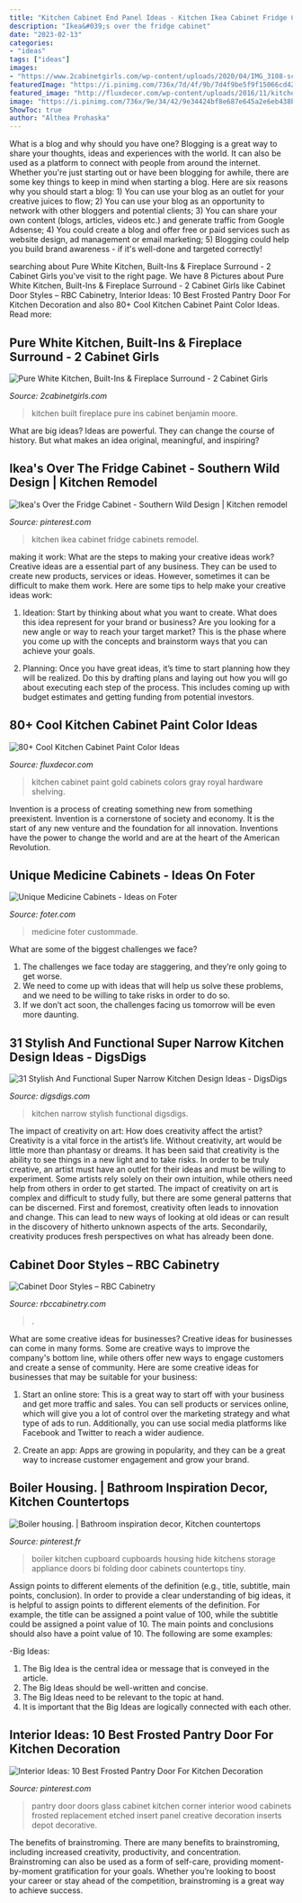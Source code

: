 ```yaml
---
title: "Kitchen Cabinet End Panel Ideas - Kitchen Ikea Cabinet Fridge Cabinets Remodel"
description: "Ikea&#039;s over the fridge cabinet"
date: "2023-02-13"
categories:
- "ideas"
tags: ["ideas"]
images:
- "https://www.2cabinetgirls.com/wp-content/uploads/2020/04/IMG_3108-scaled.jpg"
featuredImage: "https://i.pinimg.com/736x/7d/4f/9b/7d4f9be5f9f15066cd42f50416970ed9--glass-pantry-door-pantry-doors.jpg"
featured_image: "http://fluxdecor.com/wp-content/uploads/2016/11/kitchen-cabinet-paint-colors/27-kitchen-cabinet-paint-color.jpg"
image: "https://i.pinimg.com/736x/9e/34/42/9e34424bf8e687e645a2e6eb438bbb80--extension.jpg"
ShowToc: true
author: "Althea Prohaska"
---
```



What is a blog and why should you have one?
Blogging is a great way to share your thoughts, ideas and experiences with the world. It can also be used as a platform to connect with people from around the internet. Whether you're just starting out or have been blogging for awhile, there are some key things to keep in mind when starting a blog. Here are six reasons why you should start a blog: 1) You can use your blog as an outlet for your creative juices to flow; 2) You can use your blog as an opportunity to network with other bloggers and potential clients; 3) You can share your own content (blogs, articles, videos etc.) and generate traffic from Google Adsense; 4) You could create a blog and offer free or paid services such as website design, ad management or email marketing; 5) Blogging could help you build brand awareness - if it's well-done and targeted correctly!

	

		
searching about Pure White Kitchen, Built-Ins &amp; Fireplace Surround - 2 Cabinet Girls you've visit to the right page. We have 8 Pictures about Pure White Kitchen, Built-Ins &amp; Fireplace Surround - 2 Cabinet Girls like Cabinet Door Styles – RBC Cabinetry, Interior Ideas: 10 Best Frosted Pantry Door For Kitchen Decoration and also 80+ Cool Kitchen Cabinet Paint Color Ideas. Read more:
		
    
## Pure White Kitchen, Built-Ins &amp; Fireplace Surround - 2 Cabinet Girls

<img loading=lazy src="https://www.2cabinetgirls.com/wp-content/uploads/2020/04/IMG_3108-scaled.jpg" onerror="this.onerror=null;this.src='https://tse4.mm.bing.net/th?id=OIP.7_5gCXrBzrrlwLfylgIfOQHaJ4&amp;pid=15.1';" alt="Pure White Kitchen, Built-Ins &amp; Fireplace Surround - 2 Cabinet Girls">

_Source: 2cabinetgirls.com_

>kitchen built fireplace pure ins cabinet benjamin moore. 

	

What are big ideas?
Ideas are powerful. They can change the course of history. But what makes an idea original, meaningful, and inspiring?

    
## Ikea&#039;s Over The Fridge Cabinet - Southern Wild Design | Kitchen Remodel

<img loading=lazy src="https://i.pinimg.com/736x/f1/b3/ab/f1b3abba5b5cfd90d16b8eedaad7d402--ikea-cabinets-ikea-kitchen.jpg" onerror="this.onerror=null;this.src='https://tse4.mm.bing.net/th?id=OIP.blM47K9hz9Ra0rCwU2O3CgHaJ6&amp;pid=15.1';" alt="Ikea&#039;s Over the Fridge Cabinet - Southern Wild Design | Kitchen remodel">

_Source: pinterest.com_

>kitchen ikea cabinet fridge cabinets remodel. 

	

making it work: What are the steps to making your creative ideas work?
Creative ideas are a essential part of any business. They can be used to create new products, services or ideas. However, sometimes it can be difficult to make them work. Here are some tips to help make your creative ideas work:
1. Ideation: Start by thinking about what you want to create. What does this idea represent for your brand or business? Are you looking for a new angle or way to reach your target market? This is the phase where you come up with the concepts and brainstorm ways that you can achieve your goals.

2. Planning: Once you have great ideas, it’s time to start planning how they will be realized. Do this by drafting plans and laying out how you will go about executing each step of the process. This includes coming up with budget estimates and getting funding from potential investors.


    
## 80+ Cool Kitchen Cabinet Paint Color Ideas

<img loading=lazy src="http://fluxdecor.com/wp-content/uploads/2016/11/kitchen-cabinet-paint-colors/27-kitchen-cabinet-paint-color.jpg" onerror="this.onerror=null;this.src='https://tse4.mm.bing.net/th?id=OIP.KrsVhzenlxtUFE2LUex1xwHaLR&amp;pid=15.1';" alt="80+ Cool Kitchen Cabinet Paint Color Ideas">

_Source: fluxdecor.com_

>kitchen cabinet paint gold cabinets colors gray royal hardware shelving. 

	

Invention is a process of creating something new from something preexistent. Invention is a cornerstone of society and economy. It is the start of any new venture and the foundation for all innovation. Inventions have the power to change the world and are at the heart of the American Revolution.

    
## Unique Medicine Cabinets - Ideas On Foter

<img loading=lazy src="https://foter.com/photos/319/custom-made-medicine-cabinet.jpg" onerror="this.onerror=null;this.src='https://tse3.mm.bing.net/th?id=OIP.nJ7L3yjVdpgPbzEMEdGY1AHaJ4&amp;pid=15.1';" alt="Unique Medicine Cabinets - Ideas on Foter">

_Source: foter.com_

>medicine foter custommade. 

	

What are some of the biggest challenges we face?
1. The challenges we face today are staggering, and they’re only going to get worse.
2. We need to come up with ideas that will help us solve these problems, and we need to be willing to take risks in order to do so.
3. If we don’t act soon, the challenges facing us tomorrow will be even more daunting.

    
## 31 Stylish And Functional Super Narrow Kitchen Design Ideas - DigsDigs

<img loading=lazy src="https://www.digsdigs.com/photos/stylish-and-functional-narrow-kitchen-design-ideas-13-554x739.jpg" onerror="this.onerror=null;this.src='https://tse4.mm.bing.net/th?id=OIP.9JG__Da9odZR8WePSGb_AgHaJ4&amp;pid=15.1';" alt="31 Stylish And Functional Super Narrow Kitchen Design Ideas - DigsDigs">

_Source: digsdigs.com_

>kitchen narrow stylish functional digsdigs. 

	

The impact of creativity on art: How does creativity affect the artist?
Creativity is a vital force in the artist’s life. Without creativity, art would be little more than phantasy or dreams. It has been said that creativity is the ability to see things in a new light and to take risks. In order to be truly creative, an artist must have an outlet for their ideas and must be willing to experiment. Some artists rely solely on their own intuition, while others need help from others in order to get started. The impact of creativity on art is complex and difficult to study fully, but there are some general patterns that can be discerned. First and foremost, creativity often leads to innovation and change. This can lead to new ways of looking at old ideas or can result in the discovery of hitherto unknown aspects of the arts. Secondarily, creativity produces fresh perspectives on what has already been done.

    
## Cabinet Door Styles – RBC Cabinetry

<img loading=lazy src="https://rbccabinetry.com/wp-content/uploads/2020/04/Door-Styles-2900-Series-2.jpg" onerror="this.onerror=null;this.src='https://tse1.mm.bing.net/th?id=OIP.BDI4jo906JhJGrgsXWdvcgHaOa&amp;pid=15.1';" alt="Cabinet Door Styles – RBC Cabinetry">

_Source: rbccabinetry.com_

>. 

	

What are some creative ideas for businesses?
Creative ideas for businesses can come in many forms. Some are creative ways to improve the company's bottom line, while others offer new ways to engage customers and create a sense of community. Here are some creative ideas for businesses that may be suitable for your business:
1. Start an online store: This is a great way to start off with your business and get more traffic and sales. You can sell products or services online, which will give you a lot of control over the marketing strategy and what type of ads to run. Additionally, you can use social media platforms like Facebook and Twitter to reach a wider audience.

2. Create an app: Apps are growing in popularity, and they can be a great way to increase customer engagement and grow your brand.

    
## Boiler Housing. | Bathroom Inspiration Decor, Kitchen Countertops

<img loading=lazy src="https://i.pinimg.com/736x/9e/34/42/9e34424bf8e687e645a2e6eb438bbb80--extension.jpg" onerror="this.onerror=null;this.src='https://tse1.mm.bing.net/th?id=OIP.I4CheBNnCR9cdDGnAGFdUAHaJ3&amp;pid=15.1';" alt="Boiler housing. | Bathroom inspiration decor, Kitchen countertops">

_Source: pinterest.fr_

>boiler kitchen cupboard cupboards housing hide kitchens storage appliance doors bi folding door cabinets countertops tiny. 

	

Assign points to different elements of the definition (e.g., title, subtitle, main points, conclusion).
In order to provide a clear understanding of big ideas, it is helpful to assign points to different elements of the definition. For example, the title can be assigned a point value of 100, while the subtitle could be assigned a point value of 10. The main points and conclusions should also have a point value of 10. 
The following are some examples: 

-Big Ideas: 
1) The Big Idea is the central idea or message that is conveyed in the article. 
2) The Big Ideas should be well-written and concise. 
3) The Big Ideas need to be relevant to the topic at hand. 
4) It is important that the Big Ideas are logically connected with each other.

    
## Interior Ideas: 10 Best Frosted Pantry Door For Kitchen Decoration

<img loading=lazy src="https://i.pinimg.com/736x/7d/4f/9b/7d4f9be5f9f15066cd42f50416970ed9--glass-pantry-door-pantry-doors.jpg" onerror="this.onerror=null;this.src='https://tse4.mm.bing.net/th?id=OIP.TBgYygrGcpdae-XxuRfLwQHaJ3&amp;pid=15.1';" alt="Interior Ideas: 10 Best Frosted Pantry Door For Kitchen Decoration">

_Source: pinterest.com_

>pantry door doors glass cabinet kitchen corner interior wood cabinets frosted replacement etched insert panel creative decoration inserts depot decorative. 

	

The benefits of brainstroming.
There are many benefits to brainstroming, including increased creativity, productivity, and concentration. Brainstroming can also be used as a form of self-care, providing moment-by-moment gratification for your goals. Whether you’re looking to boost your career or stay ahead of the competition, brainstroming is a great way to achieve success.


